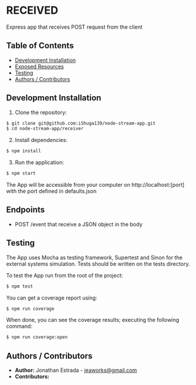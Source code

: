 # RECEIVED

Express app that receives POST request from the client

## Table of Contents

- [Development Installation](#Development%20Installation)
- [Exposed Resources](#Exposed%20Resources)
- [Testing](#Testing)
- [Authors / Contributors](#authors-contributors)

<a name="Development Installation"></a>
## Development Installation

1. Clone the repository:

  ```bash
  $ git clone git@github.com:iShuga139/node-stream-app.git
  $ cd node-stream-app/receiver
  ```

2. Install dependencies:

  ```bash
  $ npm install
  ```

3. Run the application:

  ```bash
  $ npm start
  ```

The App will be accessible from your computer on http://localhost:[port] with the port defined in defaults.json

<a name="Exposed Resources"></a>
## Endpoints

- POST /event
  that receive a JSON object in the body

<a name="Testing"></a>
## Testing

The App uses Mocha as testing framework, Supertest and Sinon for the external systems simulation.
Tests should be written on the tests directory.

To test the App run from the root of the project:

```bash
$ npm test
```

You can get a coverage report using:

```bash
$ npm run coverage
```

When done, you can see the coverage results; executing the following command:

```bash
$ npm run coverage:open
```

<a name="authors-contributors"></a>
## Authors / Contributors

- **Author:** Jonathan Estrada - <jeaworks@gmail.com>
- **Contributors:**